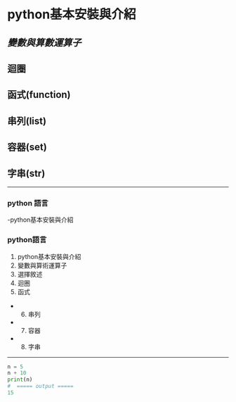 # python基本安裝與介紹
## _變數與算數運算子_ ##
## 迴圈 ##
## 函式(function)
## 串列(list)
## 容器(set)
## 字串(str)

---
### python 語言
-python基本安裝與介紹


### python語言
 1. python基本安裝與介紹
 2. 變數與算術運算子
3. 選擇敘述
4. 迴圈
5. 函式
- 6. 串列
- 7. 容器
- 8. 字串
---

```python
n = 5
n + 10
print(n)
#  ===== output =====
15

```